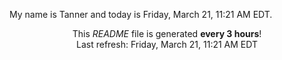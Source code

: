 My name is Tanner and today is Friday, March 21, 11:21 AM EDT.

<p align="center">This <i>README</i> file is generated <b>every 3 hours</b>!</br>Last refresh: Friday, March 21, 11:21 AM EDT<br /></p>
